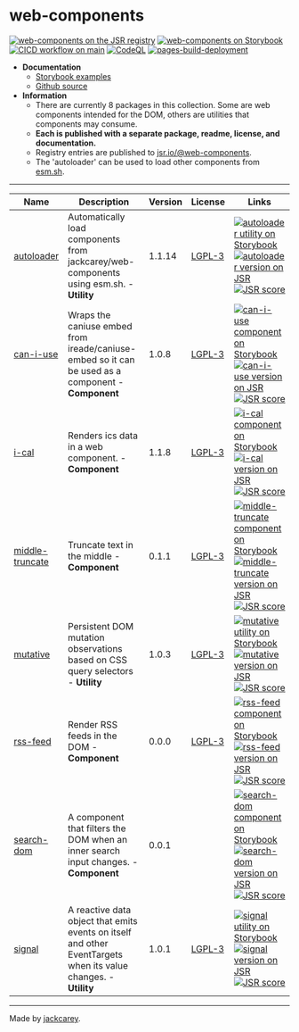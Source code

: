 # web-components

[![web-components on the JSR registry](https://jsr.io/badges/@web-components)](https://jsr.io/@web-components)
[![web-components on Storybook](https://cdn.jsdelivr.net/gh/storybookjs/brand@main/badge/badge-storybook.svg)](https://jackcarey.co.uk/web-components/storybook-static/)
[![CICD workflow on main](https://github.com/jackcarey/web-components/actions/workflows/cicd.yml/badge.svg?branch=main)](https://github.com/jackcarey/web-components/actions/workflows/cicd.yml?query=branch%3Amain)
[![CodeQL](https://github.com/jackcarey/web-components/actions/workflows/github-code-scanning/codeql/badge.svg)](https://github.com/jackcarey/web-components/actions/workflows/github-code-scanning/codeql)
[![pages-build-deployment](https://github.com/jackcarey/web-components/actions/workflows/pages/pages-build-deployment/badge.svg)](https://github.com/jackcarey/web-components/actions/workflows/pages/pages-build-deployment)

-   **Documentation**
    -   [Storybook examples](https://jackcarey.co.uk/web-components/storybook-static/)
    -   [Github source](https://github.com/jackcarey/web-components)
-   **Information**
    -   There are currently 8 packages in this collection. Some are web components intended for the DOM, others are utilities that components may consume.
    -   **Each is published with a separate package, readme, license, and documentation.**
    -   Registry entries are published to [jsr.io/@web-components](https://jsr.io/@web-components).
    -   The 'autoloader' can be used to load other components from [esm.sh](https://esm.sh/).
    
---

| Name | Description | Version | License | Links |
| --- | --- | --- | --- | --- |
| [autoloader](https://jackcarey.co.uk/web-components/packages\autoloader) | Automatically load components from jackcarey/web-components using esm.sh. - **Utility** | 1.1.14 | [LGPL-3](https://www.tldrlegal.com/search?query=LGPL-3) | [![autoloader utility on Storybook](https://cdn.jsdelivr.net/gh/storybookjs/brand@main/badge/badge-storybook.svg)](https://jackcarey.co.uk/web-components/storybook-static/?path=/docs/utilities-autoloader) [![autoloader version on JSR](https://jsr.io/badges/@web-components/autoloader)](https://jsr.io/@web-components/autoloader/versions) [![JSR score](https://jsr.io/badges/@web-components/autoloader/score)](https://jsr.io/@web-components/autoloader/score) |
| [can-i-use](https://jackcarey.co.uk/web-components/packages\can-i-use) | Wraps the caniuse embed from ireade/caniuse-embed so it can be used as a component - **Component** | 1.0.8 | [LGPL-3](https://www.tldrlegal.com/search?query=LGPL-3) | [![can-i-use component on Storybook](https://cdn.jsdelivr.net/gh/storybookjs/brand@main/badge/badge-storybook.svg)](https://jackcarey.co.uk/web-components/storybook-static/?path=/docs/components-can-i-use) [![can-i-use version on JSR](https://jsr.io/badges/@web-components/can-i-use)](https://jsr.io/@web-components/can-i-use/versions) [![JSR score](https://jsr.io/badges/@web-components/can-i-use/score)](https://jsr.io/@web-components/can-i-use/score) |
| [i-cal](https://jackcarey.co.uk/web-components/packages\i-cal) | Renders ics data in a web component. - **Component** | 1.1.8 | [LGPL-3](https://www.tldrlegal.com/search?query=LGPL-3) | [![i-cal component on Storybook](https://cdn.jsdelivr.net/gh/storybookjs/brand@main/badge/badge-storybook.svg)](https://jackcarey.co.uk/web-components/storybook-static/?path=/docs/components-i-cal) [![i-cal version on JSR](https://jsr.io/badges/@web-components/i-cal)](https://jsr.io/@web-components/i-cal/versions) [![JSR score](https://jsr.io/badges/@web-components/i-cal/score)](https://jsr.io/@web-components/i-cal/score) |
| [middle-truncate](https://jackcarey.co.uk/web-components/packages\middle-truncate) | Truncate text in the middle - **Component** | 0.1.1 | [LGPL-3](https://www.tldrlegal.com/search?query=LGPL-3) | [![middle-truncate component on Storybook](https://cdn.jsdelivr.net/gh/storybookjs/brand@main/badge/badge-storybook.svg)](https://jackcarey.co.uk/web-components/storybook-static/?path=/docs/components-middle-truncate) [![middle-truncate version on JSR](https://jsr.io/badges/@web-components/middle-truncate)](https://jsr.io/@web-components/middle-truncate/versions) [![JSR score](https://jsr.io/badges/@web-components/middle-truncate/score)](https://jsr.io/@web-components/middle-truncate/score) |
| [mutative](https://jackcarey.co.uk/web-components/packages\mutative) | Persistent DOM mutation observations based on CSS query selectors - **Utility** | 1.0.3 | [LGPL-3](https://www.tldrlegal.com/search?query=LGPL-3) | [![mutative utility on Storybook](https://cdn.jsdelivr.net/gh/storybookjs/brand@main/badge/badge-storybook.svg)](https://jackcarey.co.uk/web-components/storybook-static/?path=/docs/utilities-mutative) [![mutative version on JSR](https://jsr.io/badges/@web-components/mutative)](https://jsr.io/@web-components/mutative/versions) [![JSR score](https://jsr.io/badges/@web-components/mutative/score)](https://jsr.io/@web-components/mutative/score) |
| [rss-feed](https://jackcarey.co.uk/web-components/packages\rss-feed) | Render RSS feeds in the DOM - **Component** | 0.0.0 | [LGPL-3](https://www.tldrlegal.com/search?query=LGPL-3) | [![rss-feed component on Storybook](https://cdn.jsdelivr.net/gh/storybookjs/brand@main/badge/badge-storybook.svg)](https://jackcarey.co.uk/web-components/storybook-static/?path=/docs/components-rss-feed) [![rss-feed version on JSR](https://jsr.io/badges/@web-components/rss-feed)](https://jsr.io/@web-components/rss-feed/versions) [![JSR score](https://jsr.io/badges/@web-components/rss-feed/score)](https://jsr.io/@web-components/rss-feed/score) |
| [search-dom](https://jackcarey.co.uk/web-components/packages\search-dom) | A component that filters the DOM when an inner search input changes. - **Component** | 0.0.1 | [](https://www.tldrlegal.com/search?query=) | [![search-dom component on Storybook](https://cdn.jsdelivr.net/gh/storybookjs/brand@main/badge/badge-storybook.svg)](https://jackcarey.co.uk/web-components/storybook-static/?path=/docs/components-search-dom) [![search-dom version on JSR](https://jsr.io/badges/@web-components/search-dom)](https://jsr.io/@web-components/search-dom/versions) [![JSR score](https://jsr.io/badges/@web-components/search-dom/score)](https://jsr.io/@web-components/search-dom/score) |
| [signal](https://jackcarey.co.uk/web-components/packages\signal) | A reactive data object that emits events on itself and other EventTargets when its value changes. - **Utility** | 1.0.1 | [LGPL-3](https://www.tldrlegal.com/search?query=LGPL-3) | [![signal utility on Storybook](https://cdn.jsdelivr.net/gh/storybookjs/brand@main/badge/badge-storybook.svg)](https://jackcarey.co.uk/web-components/storybook-static/?path=/docs/utilities-signal) [![signal version on JSR](https://jsr.io/badges/@web-components/signal)](https://jsr.io/@web-components/signal/versions) [![JSR score](https://jsr.io/badges/@web-components/signal/score)](https://jsr.io/@web-components/signal/score) |



---

Made by [jackcarey](https://jackcarey.co.uk/).
